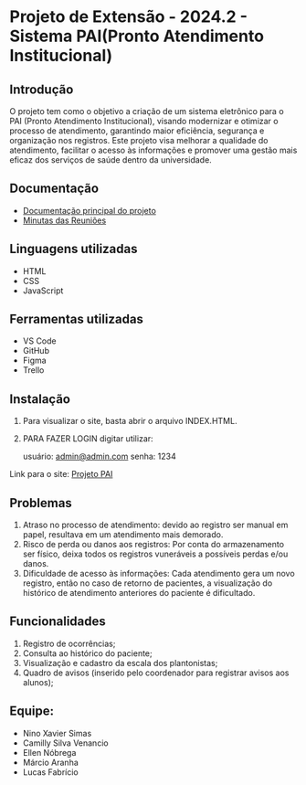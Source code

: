 # Projeto de Extensão - 2024.2 - Sistema PAI(Pronto Atendimento Institucional)
## Introdução

O projeto tem como o objetivo a criação de um sistema eletrônico para o PAI (Pronto Atendimento Institucional), visando modernizar e otimizar o processo de atendimento, garantindo maior eficiência, segurança e organização nos registros. Este projeto visa melhorar a qualidade do atendimento, facilitar o acesso às informações e promover uma gestão mais eficaz dos serviços de saúde dentro da universidade.

## Documentação
* [Documentação principal do projeto](https://docs.google.com/document/d/1fyHg4xqPUZPvmofl27iYEhMXS6r9Jg1KQsGO3RyhiXA/edit?usp=sharing)
* [Minutas das Reuniões](https://docs.google.com/document/d/1brs21W-Ulmum2vwUS1kMsI_fDc20mn3v5z5bthJPKyo/edit?tab=t.0)

## Linguagens utilizadas
* HTML
* CSS
* JavaScript

## Ferramentas utilizadas
* VS Code
* GitHub
* Figma
* Trello

## Instalação
1. Para visualizar o site, basta abrir o arquivo INDEX.HTML.

2. PARA FAZER LOGIN digitar utilizar:

   usuário: admin@admin.com
   senha: 1234

Link para o site: [Projeto PAI](https://aranha1975.github.io/)


## Problemas
1. Atraso no processo de atendimento: devido ao registro ser manual em papel, resultava em um atendimento mais demorado.
2. Risco de perda ou danos aos registros: Por conta do armazenamento ser físico, deixa todos os registros vuneráveis a possíveis perdas e/ou danos.
3. Dificuldade de acesso às informações: Cada atendimento gera um novo registro, então no caso de retorno de pacientes, a visualização do histórico de atendimento anteriores do paciente é dificultado.

## Funcionalidades
1. Registro de ocorrências;
2. Consulta ao histórico do paciente;
3. Visualização e cadastro da escala dos plantonistas;
4. Quadro de avisos (inserido pelo coordenador para registrar avisos aos alunos);






## Equipe:
* Nino Xavier Simas 
* Camilly Silva Venancio
* Ellen Nóbrega
* Márcio Aranha
* Lucas Fabrício
